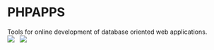 
<h1>PHPAPPS</h1>

Tools for online development of database oriented web applications.<br>
<img src="http://php.net//images/logos/php-power-micro.png">&nbsp;&nbsp;&nbsp;<img src="http://www.smarty.net/images/icons/smarty_icon.gif">

